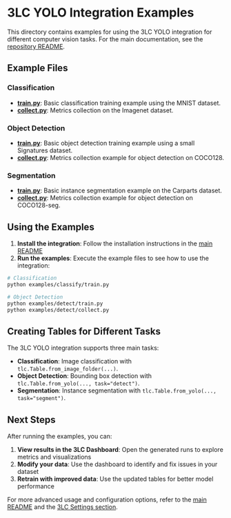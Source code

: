 # 3LC YOLO Integration Examples

This directory contains examples for using the 3LC YOLO integration for different computer vision tasks. For the main documentation, see the [repository README](../README.md).

## Example Files

### Classification

- **[train.py](classify/train.py)**: Basic classification training example using the MNIST dataset.
- **[collect.py](classify/collect.py)**: Metrics collection on the Imagenet dataset.

### Object Detection

- **[train.py](detect/train.py)**: Basic object detection training example using a small Signatures dataset.
- **[collect.py](detect/collect.py)**: Metrics collection example for object detection on COCO128.

### Segmentation

- **[train.py](segment/train.py)**: Basic instance segmentation example on the Carparts dataset.
- **[collect.py](segment/collect.py)**: Metrics collection example for object detection on COCO128-seg.

## Using the Examples

1. **Install the integration**: Follow the installation instructions in the [main README](../README.md)
1. **Run the examples**: Execute the example files to see how to use the integration:

```bash
# Classification
python examples/classify/train.py

# Object Detection
python examples/detect/train.py
python examples/detect/collect.py
```

## Creating Tables for Different Tasks

The 3LC YOLO integration supports three main tasks:

- **Classification**: Image classification with `tlc.Table.from_image_folder(...)`.
- **Object Detection**: Bounding box detection with `tlc.Table.from_yolo(..., task="detect")`.
- **Segmentation**: Instance segmentation with `tlc.Table.from_yolo(..., task="segment")`.

## Next Steps

After running the examples, you can:

1. **View results in the 3LC Dashboard**: Open the generated runs to explore metrics and visualizations
1. **Modify your data**: Use the dashboard to identify and fix issues in your dataset
1. **Retrain with improved data**: Use the updated tables for better model performance

For more advanced usage and configuration options, refer to the [main README](../README.md) and the [3LC Settings section](../README.md#3lc-settings).
